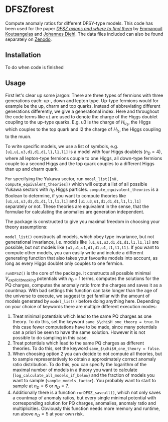# DFSZforest

Compute anomaly ratios for different DFSY-type models. This code has been used for the paper [*DFSZ axions and where to find them*](https://arxiv.com) by [Emmanouil Koutsangelas]() and [Johannes Diehl](https://scholar.google.com/citations?hl=en&user=BrHSTFwAAAAJ). The data files included can also be found separately on [Zenodo](https://zenodo.org).

## Installation

  To do when code is finished

## Usage

First let's clear up some jargon: There are three types of fermions with three generations each: up-, down and lepton type. Up-type fermions would for example be the up, charm and top quarks. Instead of abbreviating different generations differently, we give a generational index. Here and throughout the code terms like `ui` are used to denote the charge of the Higgs doublet coupling to the up-type quarks. E.g. u3 is the charge of $H_{u_3}$, the Higgs which couples to the top quark and l2 the charge of $H_{l_2}$, the Higgs coupling to the muon.

To write specific models, we use a list of symbols, e.g. `[u1,u1,u3,d1,d1,d1,l1,l1,l1]` is a model with four Higgs doublets ($n_D=4$), where all lepton-type fermions couple to one Higgs, all down-type fermions couple to a second Higgs and the top quark couples to a different Higgs than up and charm quark.

For specifying the Yukawa sector, run
`
  model_list([nH, compute_equivalent_theories])
`
which will output a list of all possible Yukawa sectors with $n_D$ Higgs particles. `compute_equivalent_theories` is a Boolean to determine, if you want to compute theories like `[u1,u1,u3,d1,d1,d1,l1,l1,l1]` and `[u1,u3,u1,d1,d1,d1,l1,l1,l1]` separately or not. These theories are equivalent in the sense, that the formulae for calculating the anomalies are generation independent.

The package is constructed to give you maximal freedom in choosing your theory assumptions:

`model_list()` constructs all models, which obey type invariance, but not generational invariance, i.e. models like `[u1,u1,u3,d1,d1,d1,l1,l1,l1]` are possible, but not models like `[u1,u1,u1,d1,d1,u1,l1,l1,l1]`. If you want to compute other models, you can easily write and include a different generating function that also takes your favourite models into account, as long as every Higgs doublet only couples to one fermion.

`runDFSZ()` is the core of the package. It constructs all possible minimal $V_{explicit breaking}$ potentials with $n_D-1$ terms, computes the solutions for the PQ charges, computes the anomaly ratio from the charges and saves it as a countmap. With bad settings this function can take longer than the age of the universe to execute, we suggest to get familiar with the amount of models generated by `model_list()` before doing anything here. Depending on your choice of keywords there are multiple different execution modes:
1. Treat minimal potentials which lead to the same PQ charges as one theory. To do this, set the keyword `same_$\chi$H_one_theory = true`. In this case fewer computations have to be made, since many potentials can a priori be seen to have the same solution. However it is not possible to do sampling in this case.
2. Treat potentials which lead to the same PQ charges as different theories. To do this, set the keyword `same_$\chi$H_one_theory = false`.
3. When choosing option 2 you can decide to not compute all theories, but to sample representatively to obtain a approximately correct anomaly ratio distribution. To do this, you can specify the logarithm of the maximal number of models in a theory you want to calculate (`log_calculate_all_models_if_below`) and the fraction of models you want to sample (`sample_models_factor`). You probably want to start to sample at $n_D=6$ or $n_D=7$.
4. Additionally there is a function `runDFSZ_saveall()`, which not only saves a countmap of anomaly ratios, but every single minimal potential with corresponding solution for PQ charges, anomalies, anomaly ratio and multiplicities. Obviously this function needs more memory and runtime, run above $n_D=5$ at your own risk.
